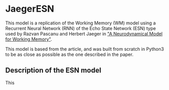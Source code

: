 # JaegerESN

This model is a replication of the Working Memory (WM) model using a Recurrent Neural Network (RNN) of the Echo State Network (ESN) type used by Razvan Pascanu and Herbert Jaeger in ["A Neurodynamical Model for Working Memory"](https://www.sciencedirect.com/science/article/pii/S0893608010001899).

This model is based from the article, and was built from scratch in Python3 to be as close as possible as the one described in the paper.

## Description of the ESN model

This
